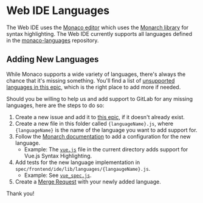 # Web IDE Languages

The Web IDE uses the [Monaco editor](https://microsoft.github.io/monaco-editor/) which uses the [Monarch library](https://microsoft.github.io/monaco-editor/monarch.html) for syntax highlighting. 
The Web IDE currently supports all languages defined in the [monaco-languages](https://github.com/microsoft/monaco-languages/tree/master/src) repository. 

## Adding New Languages

While Monaco supports a wide variety of languages, there's always the chance that it's missing something. 
You'll find a list of [unsupported languages in this epic](https://gitlab.com/groups/gitlab-org/-/epics/1474), which is the right place to add more if needed.

Should you be willing to help us and add support to GitLab for any missing languages, here are the steps to do so:

1. Create a new issue and add it to [this epic](https://gitlab.com/groups/gitlab-org/-/epics/1474), if it doesn't already exist.
2. Create a new file in this folder called `{languageName}.js`, where `{languageName}` is the name of the language you want to add support for.
3. Follow the [Monarch documentation](https://microsoft.github.io/monaco-editor/monarch.html) to add a configuration for the new language. 
    - Example: The [`vue.js`](./vue.js) file in the current directory adds support for Vue.js Syntax Highlighting.
4. Add tests for the new language implementation in `spec/frontend/ide/lib/languages/{langaugeName}.js`.
    - Example: See [`vue_spec.js`](spec/frontend/ide/lib/languages/vue_spec.js).
5. Create a [Merge Request](https://docs.gitlab.com/ee/user/project/merge_requests/creating_merge_requests.html) with your newly added language.

Thank you!
